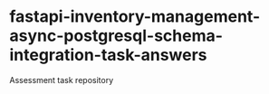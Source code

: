 # fastapi-inventory-management-async-postgresql-schema-integration-task-answers
Assessment task repository
